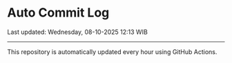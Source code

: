 # Auto Commit Log

Last updated: Wednesday, 08-10-2025 12:13 WIB

---

This repository is automatically updated every hour using GitHub Actions.
